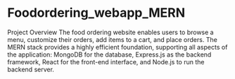 # Foodordering_webapp_MERN

Project Overview
The food ordering website enables users to browse a menu, customize their orders, add items to a cart, and place orders. The MERN stack provides a highly efficient foundation, supporting all aspects of the application: MongoDB for the database, Express.js as the backend framework, React for the front-end interface, and Node.js to run the backend server.
